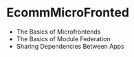 # EcommMicroFronted
 
+ The Basics of Microfrontends
+ The Basics of Module Federation
+ Sharing Dependencies Between Apps
